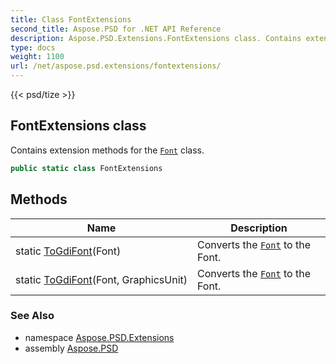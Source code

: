```yaml
---
title: Class FontExtensions
second_title: Aspose.PSD for .NET API Reference
description: Aspose.PSD.Extensions.FontExtensions class. Contains extension methods for the Font class
type: docs
weight: 1100
url: /net/aspose.psd.extensions/fontextensions/
---
```

{{< psd/tize >}}
## FontExtensions class

Contains extension methods for the [`Font`](../../aspose.psd/font/) class.

```csharp
public static class FontExtensions
```

## Methods

| Name | Description |
| --- | --- |
| static [ToGdiFont](../../aspose.psd.extensions/fontextensions/togdifont/#togdifont)(Font) | Converts the [`Font`](../../aspose.psd/font/) to the Font. |
| static [ToGdiFont](../../aspose.psd.extensions/fontextensions/togdifont/#togdifont_1)(Font, GraphicsUnit) | Converts the [`Font`](../../aspose.psd/font/) to the Font. |

### See Also

* namespace [Aspose.PSD.Extensions](../../aspose.psd.extensions/)
* assembly [Aspose.PSD](../../)


